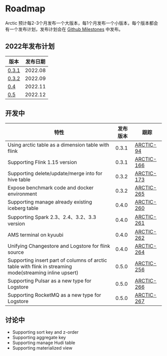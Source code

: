 # Roadmap

Arctic 预计每2-3个月发布一个大版本，每1个月发布一个小版本，每个版本都会有一个发布计划，发布计划会在 [Github Milestones](https://github.com/NetEase/arctic/milestones) 中发布。

## 2022年发布计划

| 版本                                                     | 发布日期          |
| --------------------------------------------------------| ---------------- |
| [0.3.1](https://github.com/NetEase/arctic/milestone/1)  | 2022.08          |
| [0.3.2](https://github.com/NetEase/arctic/milestone/2)  | 2022.09          |
| [0.4](https://github.com/NetEase/arctic/milestone/3)    | 2022.11          |
| [0.5](https://github.com/NetEase/arctic/milestone/4)    | 2022.12          |

## 开发中

| 特性                                                     | 发布版本        |   跟踪  |
| --------------------------------------------------------| -------------- |--------|
|Using arctic table as a dimension table with flink       | 0.3.1          | [ARCTIC-94](https://github.com/NetEase/arctic/issues/94) |
|Supporting Flink 1.15 version                            | 0.3.1          | [ARCTIC-166](https://github.com/NetEase/arctic/issues/166) |
|Supporting delete/update/merge into for hive table       | 0.3.2          | [ARCTIC-173](https://github.com/NetEase/arctic/issues/173) |
|Expose benchmark code and docker environment             | 0.3.2          | [ARCTIC-265](https://github.com/NetEase/arctic/issues/265) |
|Supporting manage already existing iceberg table         | 0.4.0          | [ARCTIC-260](https://github.com/NetEase/arctic/issues/260) |
|Supporting Spark 2.3、2.4、3.2、3.3 version               | 0.4.0          | [ARCTIC-261](https://github.com/NetEase/arctic/issues/261) |
|AMS terminal on kyuubi                                   | 0.4.0          | [ARCTIC-262](https://github.com/NetEase/arctic/issues/262) |
|Unifying Changestore and Logstore for flink source       | 0.4.0          | [ARCTIC-264](https://github.com/NetEase/arctic/issues/264) |
|Supporting insert part of columns of arctic table with flink in streaming mode(streaming inline upsert) | 0.5.0 | [ARCTIC-256](https://github.com/NetEase/arctic/issues/256) |
|Supporting Pulsar as a new type for Logstore             | 0.5.0          | [ARCTIC-266](https://github.com/NetEase/arctic/issues/266) |
|Supporting RocketMQ as a new type for Logstore           | 0.5.0          | [ARCTIC-267](https://github.com/NetEase/arctic/issues/267) |

## 讨论中

* Supporting sort key and z-order
* Supporting aggregate key
* Supporting manage Hudi table
* Supporting materialized view